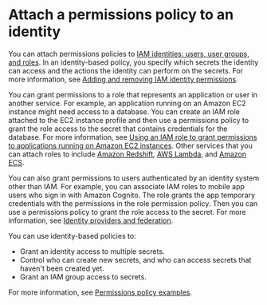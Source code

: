 # Attach a permissions policy to an identity<a name="auth-and-access_iam-policies"></a>

You can attach permissions policies to [IAM identities: users, user groups, and roles](https://docs.aws.amazon.com/IAM/latest/UserGuide/id.html)\. In an identity\-based policy, you specify which secrets the identity can access and the actions the identity can perform on the secrets\. For more information, see [Adding and removing IAM identity permissions](https://docs.aws.amazon.com/IAM/latest/UserGuide/access_policies_manage-attach-detach.html)\.

You can grant permissions to a role that represents an application or user in another service\. For example, an application running on an Amazon EC2 instance might need access to a database\. You can create an IAM role attached to the EC2 instance profile and then use a permissions policy to grant the role access to the secret that contains credentials for the database\. For more information, see [Using an IAM role to grant permissions to applications running on Amazon EC2 instances](https://docs.aws.amazon.com/https://docs.aws.amazon.com/IAM)\. Other services that you can attach roles to include [Amazon Redshift](https://docs.aws.amazon.com/redshift/latest/dg/c-getting-started-using-spectrum-add-role.html), [AWS Lambda](https://docs.aws.amazon.com/lambda/latest/dg/lambda-permissions.html), and [Amazon ECS](https://docs.aws.amazon.com/AmazonECS/latest/developerguide/task_execution_IAM_role.html)\.

You can also grant permissions to users authenticated by an identity system other than IAM\. For example, you can associate IAM roles to mobile app users who sign in with Amazon Cognito\. The role grants the app temporary credentials with the permissions in the role permission policy\. Then you can use a permissions policy to grant the role access to the secret\. For more information, see [Identity providers and federation](https://docs.aws.amazon.com/IAM/latest/UserGuide/id_roles_providers.html)\.

You can use identity\-based policies to:
+ Grant an identity access to multiple secrets\.
+ Control who can create new secrets, and who can access secrets that haven't been created yet\.
+ Grant an IAM group access to secrets\.

For more information, see [Permissions policy examples](auth-and-access_examples.md)\.